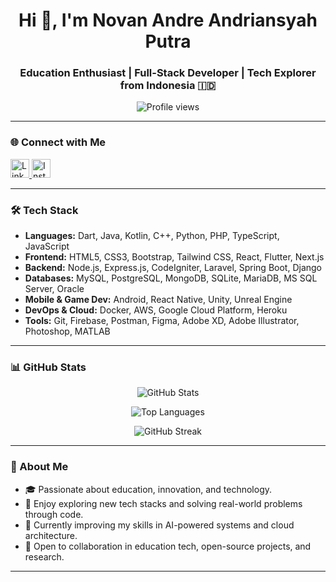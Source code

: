<h1 align="center">Hi 👋, I'm Novan Andre Andriansyah Putra</h1>
<h3 align="center">Education Enthusiast | Full-Stack Developer | Tech Explorer from Indonesia 🇮🇩</h3>

<p align="center">
  <img src="https://media.licdn.com/dms/image/v2/D5603AQHUOg6o1lLg-g/profile-displayphoto-shrink_200_200/profile-displayphoto-shrink_200_200/0/1680339988909?e=2147483647&v=beta&t=8Xac1c4lHJg2qBe8UcAgV9lmzrjNTkkwd4Yifv0rYW4" alt="Profile views" />
</p>

---

### 🌐 Connect with Me

<p align="left">
  <a href="https://linkedin.com/in/novan-andre-andriansyah-putra" target="_blank">
    <img src="https://raw.githubusercontent.com/rahuldkjain/github-profile-readme-generator/master/src/images/icons/Social/linked-in-alt.svg" alt="LinkedIn" width="30" height="30"/>
  </a>
  <a href="https://instagram.com/novan_andreans" target="_blank">
    <img src="https://raw.githubusercontent.com/rahuldkjain/github-profile-readme-generator/master/src/images/icons/Social/instagram.svg" alt="Instagram" width="30" height="30"/>
  </a>
</p>

---

### 🛠️ Tech Stack

- **Languages:** Dart, Java, Kotlin, C++, Python, PHP, TypeScript, JavaScript  
- **Frontend:** HTML5, CSS3, Bootstrap, Tailwind CSS, React, Flutter, Next.js  
- **Backend:** Node.js, Express.js, CodeIgniter, Laravel, Spring Boot, Django  
- **Databases:** MySQL, PostgreSQL, MongoDB, SQLite, MariaDB, MS SQL Server, Oracle  
- **Mobile & Game Dev:** Android, React Native, Unity, Unreal Engine  
- **DevOps & Cloud:** Docker, AWS, Google Cloud Platform, Heroku  
- **Tools:** Git, Firebase, Postman, Figma, Adobe XD, Adobe Illustrator, Photoshop, MATLAB

---

### 📊 GitHub Stats

<p align="center">
  <img src="https://github-readme-stats.vercel.app/api?username=novanandreans&show_icons=true&locale=en&theme=default" alt="GitHub Stats" />
</p>

<p align="center">
  <img src="https://github-readme-stats.vercel.app/api/top-langs?username=novanandreans&show_icons=true&locale=en&layout=compact&theme=default" alt="Top Languages" />
</p>

<p align="center">
  <img src="https://github-readme-streak-stats.herokuapp.com/?user=novanandreans&theme=default" alt="GitHub Streak" />
</p>

---

### 📌 About Me

- 🎓 Passionate about education, innovation, and technology.
- 🧠 Enjoy exploring new tech stacks and solving real-world problems through code.
- 🌱 Currently improving my skills in AI-powered systems and cloud architecture.
- 🤝 Open to collaboration in education tech, open-source projects, and research.

---
